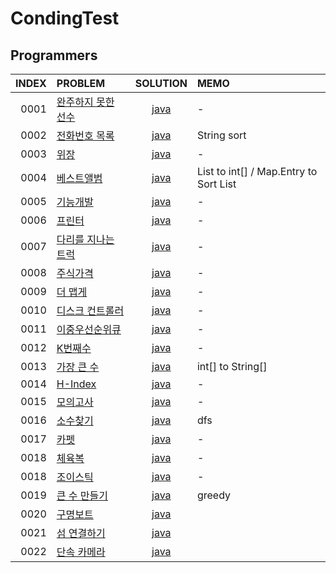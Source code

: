 # CondingTest
## Programmers

| INDEX | PROBLEM                                                                |SOLUTION| MEMO                                            |
|------:|:-----------------------------------------------------------------------|:----:|:------------------------------------------------|
|  0001 | [완주하지 못한 선수](https://programmers.co.kr/learn/courses/30/lessons/42576) |[java](https://programmers.co.kr/learn/courses/30/lessons/42576)| -                                               |
|  0002 | [전화번호 목록](https://programmers.co.kr/learn/courses/30/lessons/42577)    |[java](https://github.com/wangjh789/condingTest/blob/main/src/programmers/%EC%A0%84%ED%99%94%EB%B2%88%ED%98%B8_%EB%AA%A9%EB%A1%9D.java)| String sort                                     |
|  0003 | [위장](https://programmers.co.kr/learn/courses/30/lessons/42578)         |[java](https://github.com/wangjh789/condingTest/blob/main/src/programmers/%EC%9C%84%EC%9E%A5.java)| -                                               |
|  0004 | [베스트앨범](https://programmers.co.kr/learn/courses/30/lessons/42579)      |[java](https://github.com/wangjh789/condingTest/blob/main/src/programmers/%EB%B2%A0%EC%8A%A4%ED%8A%B8%EC%95%A8%EB%B2%94.java)| List<Integer> to int[] / Map.Entry to Sort List |
|  0005 | [기능개발](https://programmers.co.kr/learn/courses/30/lessons/42586)       |[java]()| -                                               |
|  0006 | [프린터](https://programmers.co.kr/learn/courses/30/lessons/42587)        |[java]()| -                                               |
|  0007 | [다리를 지나는 트럭](https://programmers.co.kr/learn/courses/30/lessons/42583) |[java]()| -                                               |
|  0008 | [주식가격](https://programmers.co.kr/learn/courses/30/lessons/42584)       |[java]()| -                                               |
|  0009 | [더 맵게](https://programmers.co.kr/learn/courses/30/lessons/42626)       |[java]()| -                                               |
|  0010 | [디스크 컨트롤러](https://programmers.co.kr/learn/courses/30/lessons/42627)   |[java]()| -                                               |
|  0011 | [이중우선순위큐](https://programmers.co.kr/learn/courses/30/lessons/42628)    |[java]()| -                                               |
|  0012 | [K번째수](https://programmers.co.kr/learn/courses/30/lessons/42748)       |[java]()| -                                               |
|  0013 | [가장 큰 수](https://programmers.co.kr/learn/courses/30/lessons/42746)     |[java]()| int[] to String[]                               |
|  0014 | [H-Index](https://programmers.co.kr/learn/courses/30/lessons/42747)    |[java]()| -                                               |
|  0015 | [모의고사](https://programmers.co.kr/learn/courses/30/lessons/42840)       |[java]()| -                                               |
|  0016 | [소수찾기](https://programmers.co.kr/learn/courses/30/lessons/42839)       |[java]()| dfs                                             |
|  0017 | [카펫](https://programmers.co.kr/learn/courses/30/lessons/42842)         |[java]()| -                                               |
|  0018 | [체육복](https://programmers.co.kr/learn/courses/30/lessons/42862)        |[java]()| -                                               |
|  0018 | [조이스틱](https://programmers.co.kr/learn/courses/30/lessons/42860)       |[java]()| -                                               |
|  0019 | [큰 수 만들기](https://programmers.co.kr/learn/courses/30/lessons/42883)    |[java]()| greedy                                          |
|  0020 | [구명보트](https://programmers.co.kr/learn/courses/30/lessons/42885)       |[java]()|                                           |
|  0021 | [섬 연결하기](https://programmers.co.kr/learn/courses/30/lessons/42861)     |[java]()|                                           |
|  0022 | [단속 카메라](https://programmers.co.kr/learn/courses/30/lessons/42884)     |[java]()|                                           |


